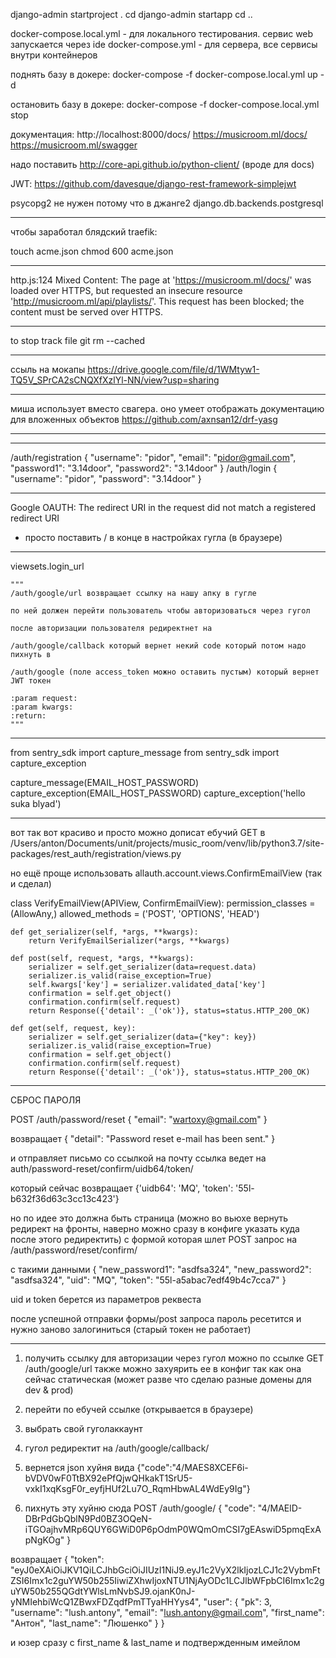 




django-admin startproject <name> .
cd <name>
django-admin startapp <name>
cd ..


docker-compose.local.yml - для локального тестирования. сервис web запускается через ide
docker-compose.yml - для сервера, все сервисы внутри контейнеров

поднять базу в докере:
docker-compose -f docker-compose.local.yml up -d

остановить базу в докере:
docker-compose -f docker-compose.local.yml stop

документация: 
http://localhost:8000/docs/
https://musicroom.ml/docs/
https://musicroom.ml/swagger

надо поставить http://core-api.github.io/python-client/ (вроде для docs)

JWT:
https://github.com/davesque/django-rest-framework-simplejwt

psycopg2 не нужен потому что в джанге2 django.db.backends.postgresql


---------------------------------------------------------------------------------------
чтобы заработал блядский traefik:

touch acme.json
chmod 600 acme.json

---------------------------------------------------------------------------------------

http.js:124 Mixed Content: The page at 'https://musicroom.ml/docs/' was loaded over HTTPS, but requested an insecure resource 'http://musicroom.ml/api/playlists/'. This request has been blocked; the content must be served over HTTPS.

---------------------------------------------------------------------------------------

to stop track file
git rm --cached <file>

---------------------------------------------------------------------------------------

ссыль на мокапы
https://drive.google.com/file/d/1WMtyw1-TQ5V_SPrCA2sCNQXfXzlYl-NN/view?usp=sharing

---------------------------------------------------------------------------------------

миша использует вместо свагера. оно умеет отображать документацию для вложенных объектов
https://github.com/axnsan12/drf-yasg

---------------------------------------------------------------------------------------


---------------------------------------------------------------------------------------

/auth/registration
{
  "username": "pidor",
  "email": "pidor@gmail.com",
  "password1": "3.14door",
  "password2": "3.14door"
}
/auth/login
{
  "username": "pidor",
  "password": "3.14door"
}

---------------------------------------------------------------------------------------

Google OAUTH: The redirect URI in the request did not match a registered redirect URI
- просто поставить / в конце в настройках гугла (в браузере)

---------------------------------------------------------------------------------------

viewsets.login_url

    """
    /auth/google/url возвращает ссылку на нашу апку в гугле

    по ней должен перейти пользователь чтобы авторизоваться через гугол

    после авторизации пользователя редиректнет на

    /auth/google/callback который вернет некий code который потом надо пихнуть в

    /auth/google (поле access_token можно оставить пустым) который вернет JWT токен

    :param request:
    :param kwargs:
    :return:
    """

---------------------------------------------------------------------------------------

from sentry_sdk import capture_message
from sentry_sdk import capture_exception

capture_message(EMAIL_HOST_PASSWORD)
capture_exception(EMAIL_HOST_PASSWORD)
capture_exception('hello suka blyad')

---------------------------------------------------------------------------------------

вот так вот красиво и просто можно дописат ебучий GET в 
/Users/anton/Documents/unit/projects/music_room/venv/lib/python3.7/site-packages/rest_auth/registration/views.py

но ещё проще использовать allauth.account.views.ConfirmEmailView (так и сделал)

class VerifyEmailView(APIView, ConfirmEmailView):
    permission_classes = (AllowAny,)
    allowed_methods = ('POST', 'OPTIONS', 'HEAD')

    def get_serializer(self, *args, **kwargs):
        return VerifyEmailSerializer(*args, **kwargs)

    def post(self, request, *args, **kwargs):
        serializer = self.get_serializer(data=request.data)
        serializer.is_valid(raise_exception=True)
        self.kwargs['key'] = serializer.validated_data['key']
        confirmation = self.get_object()
        confirmation.confirm(self.request)
        return Response({'detail': _('ok')}, status=status.HTTP_200_OK)

    def get(self, request, key):
        serializer = self.get_serializer(data={"key": key})
        serializer.is_valid(raise_exception=True)
        confirmation = self.get_object()
        confirmation.confirm(self.request)
        return Response({'detail': _('ok')}, status=status.HTTP_200_OK)
        
---------------------------------------------------------------------------------------
СБРОС ПАРОЛЯ

POST /auth/password/reset
{
  "email": "wartoxy@gmail.com"
}

возвращает
{
  "detail": "Password reset e-mail has been sent."
}

и отправляет письмо со ссылкой на почту
ссылка ведет на
auth/password-reset/confirm/uidb64/token/

который сейчас возвращает 
{'uidb64': 'MQ', 'token': '55l-b632f36d63c3cc13c423'}

но по идее это должна быть страница 
(можно во вьюхе вернуть редирект на фронты, наверно можно сразу в конфиге указать куда после этого редиректить)
с формой которая шлет POST запрос на 
/auth/password/reset/confirm/

с такими данными 
{
  "new_password1": "asdfsa324",
  "new_password2": "asdfsa324",
  "uid": "MQ",
  "token": "55l-a5abac7edf49b4c7cca7"
}

uid и token берется из параметров реквеста

после успешной отправки формы/post запроса пароль ресетится
и нужно заново залогиниться (старый токен не работает)

---------------------------------------------------------------------------------------

1. получить ссылку для авторизации через гугол можно по ссылке 
GET /auth/google/url
также можно захуярить ее в конфиг так как она сейчас статическая (может разве что сделаю разные домены для dev & prod)

2. перейти по ебучей ссылке (открывается в браузере)
3. выбрать свой гуголаккаунт
4. гугол редиректит на /auth/google/callback/
5. вернется json хуйня вида
{"code":"4/MAES8XCEF6i-bVDV0wF0TtBX92ePfQjwQHkakT1SrU5-vxkI1xqKsgF0r_eyfjHUf2Lu7O_RqmHbwAL4WdEy9Ig"}

6. пихнуть эту хуйню сюда
POST /auth/google/
{
  "code": "4/MAElD-DBrPdGbQblN9Pd0BZ3OQeN-iTGOajhvMRp6QUY6GWiD0P6pOdmP0WQmOmCSI7gEAswiD5pmqExApNgKOg"
}

возвращает
{
  "token": "eyJ0eXAiOiJKV1QiLCJhbGciOiJIUzI1NiJ9.eyJ1c2VyX2lkIjozLCJ1c2VybmFtZSI6Imx1c2guYW50b255IiwiZXhwIjoxNTU1NjAyODc1LCJlbWFpbCI6Imx1c2guYW50b255QGdtYWlsLmNvbSJ9.ojanK0nJ-yNMIehbiWcQ1ZBwxFDZqdfPmTTyaHHYys4",
  "user": {
    "pk": 3,
    "username": "lush.antony",
    "email": "lush.antony@gmail.com",
    "first_name": "Антон",
    "last_name": "Люшенко"
  }
}

и юзер сразу с first_name & last_name и подтвержденным имейлом